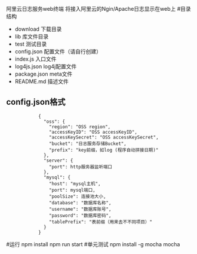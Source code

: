 阿里云日志服务web终端
将接入阿里云的Ngin/Apache日志显示在web上
#目录结构
+ download 下载目录
+ lib 库文件目录
+ test 测试目录
+ config.json 配置文件（请自行创建） 
+ index.js 入口文件
+ log4js.json log4j配置文件
+ package.json meta文件
+ README.md 描述文件
## config.json格式
				{
				  "oss": {
				    "region": "OSS region",
				    "accessKeyID": "OSS accessKeyID",
				    "accessKeySecret": "OSS accessKeySecret",
				    "bucket": "日志服务存储Bucket",
				    "prefix": "key前缀，如log (程序自动拼接日期)"
				  },
				  "server": {
				    "port": http服务器监听端口
				  },
				  "mysql": {
				    "host": "mysql主机",
				    "port": mysql端口,
				    "poolSize": 连接池大小,
				    "database": "数据库名称",
				    "username": "数据库账号",
				    "password": "数据库密码",
				    "tablePrefix": "表前缀（用来去不不同项目）"
				  }
				}
#运行
				npm install
				npm run start
#单元测试
				npm install -g mocha
				mocha